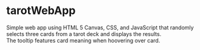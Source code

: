 # tarotWebApp
Simple web app using HTML 5 Canvas, CSS, and JavaScript that randomly selects three cards from a tarot deck and displays the results.  
The tooltip features card meaning when hoovering over card.  

